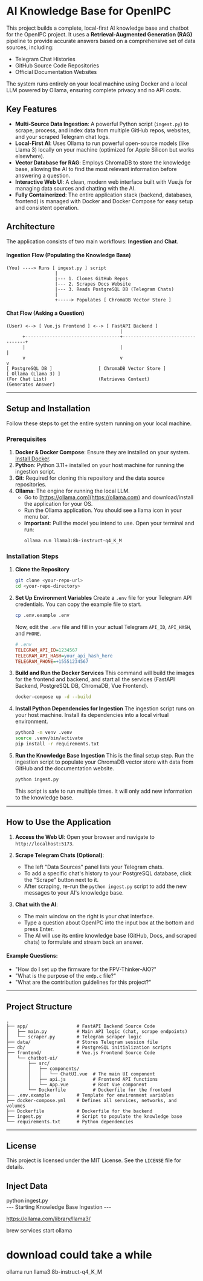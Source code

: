 
# AI Knowledge Base for OpenIPC

This project builds a complete, local-first AI knowledge base and chatbot for the OpenIPC project. It uses a **Retrieval-Augmented Generation (RAG)** pipeline to provide accurate answers based on a comprehensive set of data sources, including:

-   Telegram Chat Histories
-   GitHub Source Code Repositories
-   Official Documentation Websites

The system runs entirely on your local machine using Docker and a local LLM powered by Ollama, ensuring complete privacy and no API costs.

## Key Features

-   **Multi-Source Data Ingestion**: A powerful Python script (`ingest.py`) to scrape, process, and index data from multiple GitHub repos, websites, and your scraped Telegram chat logs.
-   **Local-First AI**: Uses Ollama to run powerful open-source models (like Llama 3) locally on your machine (optimized for Apple Silicon but works elsewhere).
-   **Vector Database for RAG**: Employs ChromaDB to store the knowledge base, allowing the AI to find the most relevant information before answering a question.
-   **Interactive Web UI**: A clean, modern web interface built with Vue.js for managing data sources and chatting with the AI.
-   **Fully Containerized**: The entire application stack (backend, databases, frontend) is managed with Docker and Docker Compose for easy setup and consistent operation.

## Architecture

The application consists of two main workflows: **Ingestion** and **Chat**.

#### Ingestion Flow (Populating the Knowledge Base)

```
(You) ----> Runs [ ingest.py ] script
                  |
                  |--- 1. Clones GitHub Repos
                  |--- 2. Scrapes Docs Website
                  |--- 3. Reads PostgreSQL DB (Telegram Chats)
                  |
                  +-----> Populates [ ChromaDB Vector Store ]
```

#### Chat Flow (Asking a Question)

```
(User) <--> [ Vue.js Frontend ] <--> [ FastAPI Backend ]
                                          |
      +-----------------------------------+----------------------------------+
      |                                   |                                  |
      v                                   v                                  v
[ PostgreSQL DB ]                 [ ChromaDB Vector Store ]            [ Ollama (Llama 3) ]
(For Chat List)                   (Retrieves Context)                  (Generates Answer)
```

---

## Setup and Installation

Follow these steps to get the entire system running on your local machine.

### Prerequisites

1.  **Docker & Docker Compose**: Ensure they are installed on your system. [Install Docker](https://docs.docker.com/get-docker/).
2.  **Python**: Python 3.11+ installed on your host machine for running the ingestion script.
3.  **Git**: Required for cloning this repository and the data source repositories.
4.  **Ollama**: The engine for running the local LLM.
    -   Go to [https://ollama.com](https://ollama.com) and download/install the application for your OS.
    -   Run the Ollama application. You should see a llama icon in your menu bar.
    -   **Important**: Pull the model you intend to use. Open your terminal and run:
        ```bash
        ollama run llama3:8b-instruct-q4_K_M
        ```

### Installation Steps

1.  **Clone the Repository**
    ```bash
    git clone <your-repo-url>
    cd <your-repo-directory>
    ```

2.  **Set Up Environment Variables**
    Create a `.env` file for your Telegram API credentials. You can copy the example file to start.
    ```bash
    cp .env.example .env
    ```
    Now, edit the `.env` file and fill in your actual Telegram `API_ID`, `API_HASH`, and `PHONE`.
    ```ini
    # .env
    TELEGRAM_API_ID=1234567
    TELEGRAM_API_HASH=your_api_hash_here
    TELEGRAM_PHONE=+15551234567
    ```

3.  **Build and Run the Docker Services**
    This command will build the images for the frontend and backend, and start all the services (FastAPI Backend, PostgreSQL DB, ChromaDB, Vue Frontend).
    ```bash
    docker-compose up -d --build
    ```

4.  **Install Python Dependencies for Ingestion**
    The ingestion script runs on your host machine. Install its dependencies into a local virtual environment.
    ```bash
    python3 -m venv .venv
    source .venv/bin/activate
    pip install -r requirements.txt
    ```

5.  **Run the Knowledge Base Ingestion**
    This is the final setup step. Run the ingestion script to populate your ChromaDB vector store with data from GitHub and the documentation website.
    ```bash
    python ingest.py
    ```
    This script is safe to run multiple times. It will only add new information to the knowledge base.

---

## How to Use the Application

1.  **Access the Web UI**: Open your browser and navigate to `http://localhost:5173`.

2.  **Scrape Telegram Chats (Optional)**:
    -   The left "Data Sources" panel lists your Telegram chats.
    -   To add a specific chat's history to your PostgreSQL database, click the "Scrape" button next to it.
    -   After scraping, re-run the `python ingest.py` script to add the new messages to your AI's knowledge base.

3.  **Chat with the AI**:
    -   The main window on the right is your chat interface.
    -   Type a question about OpenIPC into the input box at the bottom and press Enter.
    -   The AI will use its entire knowledge base (GitHub, Docs, and scraped chats) to formulate and stream back an answer.

#### Example Questions:
-   "How do I set up the firmware for the FPV-Thinker-AIO?"
-   "What is the purpose of the `xmdp.c` file?"
-   "What are the contribution guidelines for this project?"

---

## Project Structure

```
.
├── app/                  # FastAPI Backend Source Code
│   ├── main.py           # Main API logic (chat, scrape endpoints)
│   └── scraper.py        # Telegram scraper logic
├── data/                 # Stores Telegram session file
├── db/                   # PostgreSQL initialization scripts
├── frontend/             # Vue.js Frontend Source Code
│   └── chatbot-ui/
│       ├── src/
│       │   ├── components/
│       │   │   └── ChatUI.vue  # The main UI component
│       │   ├── api.js          # Frontend API functions
│       │   └── App.vue         # Root Vue component
│       └── Dockerfile          # Dockerfile for the frontend
├── .env.example          # Template for environment variables
├── docker-compose.yml    # Defines all services, networks, and volumes
├── Dockerfile            # Dockerfile for the backend
├── ingest.py             # Script to populate the knowledge base
└── requirements.txt      # Python dependencies
```

---

## License

This project is licensed under the MIT License. See the `LICENSE` file for details.



## Inject Data
python ingest.py                             
--- Starting Knowledge Base Ingestion ---


https://ollama.com/library/llama3/

brew services start ollama

# download could take a while
ollama run llama3:8b-instruct-q4_K_M